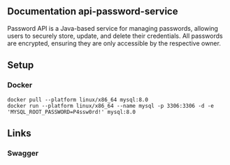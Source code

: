 ## Documentation api-password-service
Password API is a Java-based service for managing passwords, allowing users to securely store, update, and delete their credentials. All passwords are encrypted, ensuring they are only accessible by the respective owner.
## Setup
### Docker
    docker pull --platform linux/x86_64 mysql:8.0
    docker run --platform linux/x86_64 --name mysql -p 3306:3306 -d -e 'MYSQL_ROOT_PASSWORD=P4ssw0rd!' mysql:8.0

## Links
### Swagger

